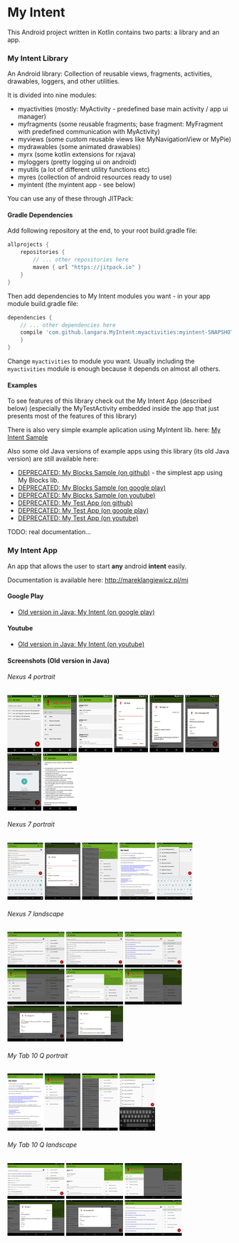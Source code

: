 # My Intent

This Android project written in Kotlin contains two parts: a library and an app.

### My Intent Library

An Android library: Collection of reusable views, fragments, activities, drawables, loggers, and other utilities.

It is divided into nine modules:

* myactivities (mostly: MyActivity - predefined base main activity / app ui manager)
* myfragments (some reusable fragments; base fragment: MyFragment with predefined communication with MyActivity)
* myviews (some custom reusable views like MyNavigationView or MyPie)
* mydrawables (some animated drawables)
* myrx (some kotlin extensions for rxjava)
* myloggers (pretty logging ui on android)
* myutils (a lot of different utility functions etc)
* myres (collection of android resources ready to use)
* myintent (the myintent app - see below)

You can use any of these through JITPack:

#### Gradle Dependencies

Add following repository at the end, to your root build.gradle file:

```gradle
allprojects {
    repositories {
        // ... other repositories here
        maven { url "https://jitpack.io" }
    }
}
```


Then add dependencies to My Intent modules you want - in your app module build.gradle file:

```gradle
dependencies {
    // ... other dependencies here
    compile 'com.github.langara.MyIntent:myactivities:myintent-SNAPSHOT'
    }
}
```

Change `myactivities` to module you want.
Usually including the `myactivities` module is enough because it depends on almost all others.

#### Examples

To see features of this library check out the My Intent App (described below)
(especially the MyTestActivity embedded inside the app that just presents most of the features of this library)

There is also very simple example aplication using MyIntent lib. here:
[My Intent Sample](https://github.com/langara/MyIntentSample)

Also some old Java versions of example apps using this library (its old Java version) are still available
here:

* [DEPRECATED: My Blocks Sample (on github)](https://github.com/langara/MyBlocksSample) - the simplest app using My Blocks lib.
* [DEPRECATED: My Blocks Sample (on google play)](https://play.google.com/store/apps/details?id=pl.mareklangiewicz.myblockssample)
* [DEPRECATED: My Blocks Sample (on youtube)](https://www.youtube.com/watch?v=R-bpq55UYGI)
* [DEPRECATED: My Test App (on github)](https://github.com/langara/MyTestApp)
* [DEPRECATED: My Test App (on google play)](https://play.google.com/store/apps/details?id=pl.mareklangiewicz.mytestapp)
* [DEPRECATED: My Test App (on youtube)](https://www.youtube.com/watch?v=B9FPWpQYMuc)



TODO: real documentation...



### My Intent App

An app that allows the user to start **any** android **intent** easily.

Documentation is available here: http://mareklangiewicz.pl/mi


#### Google Play

* [Old version in Java: My Intent (on google play)](https://play.google.com/store/apps/details?id=pl.mareklangiewicz.myintent)

#### Youtube

* [Old version in Java: My Intent (on youtube)](https://www.youtube.com/watch?v=-8N_B-Jpk8k)



#### Screenshots (Old version in Java)



###### Nexus 4 portrait

[![device-nexus4-port-2015-11-19-021911.png](screenshots/thumbnails/device-nexus4-port-2015-11-19-021911.png)](https://raw.githubusercontent.com/langara/MyIntent/myintent/screenshots/device-nexus4-port-2015-11-19-021911.png)
[![device-nexus4-port-2015-11-19-022005.png](screenshots/thumbnails/device-nexus4-port-2015-11-19-022005.png)](https://raw.githubusercontent.com/langara/MyIntent/myintent/screenshots/device-nexus4-port-2015-11-19-022005.png)
[![device-nexus4-port-2015-11-19-022042.png](screenshots/thumbnails/device-nexus4-port-2015-11-19-022042.png)](https://raw.githubusercontent.com/langara/MyIntent/myintent/screenshots/device-nexus4-port-2015-11-19-022042.png)
[![device-nexus4-port-2015-11-19-022205.png](screenshots/thumbnails/device-nexus4-port-2015-11-19-022205.png)](https://raw.githubusercontent.com/langara/MyIntent/myintent/screenshots/device-nexus4-port-2015-11-19-022205.png)
[![device-nexus4-port-2015-11-19-022253.png](screenshots/thumbnails/device-nexus4-port-2015-11-19-022253.png)](https://raw.githubusercontent.com/langara/MyIntent/myintent/screenshots/device-nexus4-port-2015-11-19-022253.png)
[![device-nexus4-port-2015-11-19-022327.png](screenshots/thumbnails/device-nexus4-port-2015-11-19-022327.png)](https://raw.githubusercontent.com/langara/MyIntent/myintent/screenshots/device-nexus4-port-2015-11-19-022327.png)
[![device-nexus4-port-2015-11-19-022349.png](screenshots/thumbnails/device-nexus4-port-2015-11-19-022349.png)](https://raw.githubusercontent.com/langara/MyIntent/myintent/screenshots/device-nexus4-port-2015-11-19-022349.png)
[![device-nexus4-port-2015-11-19-022509.png](screenshots/thumbnails/device-nexus4-port-2015-11-19-022509.png)](https://raw.githubusercontent.com/langara/MyIntent/myintent/screenshots/device-nexus4-port-2015-11-19-022509.png)



###### Nexus 7 portrait

[![device-nexus7-port-2015-11-16-191053.png](screenshots/thumbnails/device-nexus7-port-2015-11-16-191053.png)](https://raw.githubusercontent.com/langara/MyIntent/myintent/screenshots/device-nexus7-port-2015-11-16-191053.png)
[![device-nexus7-port-2015-11-16-191142.png](screenshots/thumbnails/device-nexus7-port-2015-11-16-191142.png)](https://raw.githubusercontent.com/langara/MyIntent/myintent/screenshots/device-nexus7-port-2015-11-16-191142.png)
[![device-nexus7-port-2015-11-16-191213.png](screenshots/thumbnails/device-nexus7-port-2015-11-16-191213.png)](https://raw.githubusercontent.com/langara/MyIntent/myintent/screenshots/device-nexus7-port-2015-11-16-191213.png)
[![device-nexus7-port-2015-11-16-191252.png](screenshots/thumbnails/device-nexus7-port-2015-11-16-191252.png)](https://raw.githubusercontent.com/langara/MyIntent/myintent/screenshots/device-nexus7-port-2015-11-16-191252.png)
[![device-nexus7-port-2015-11-16-192039.png](screenshots/thumbnails/device-nexus7-port-2015-11-16-192039.png)](https://raw.githubusercontent.com/langara/MyIntent/myintent/screenshots/device-nexus7-port-2015-11-16-192039.png)



###### Nexus 7 landscape

[![device-nexus7-land-2015-11-16-190317.png](screenshots/thumbnails/device-nexus7-land-2015-11-16-190317.png)](https://raw.githubusercontent.com/langara/MyIntent/myintent/screenshots/device-nexus7-land-2015-11-16-190317.png)
[![device-nexus7-land-2015-11-16-190351.png](screenshots/thumbnails/device-nexus7-land-2015-11-16-190351.png)](https://raw.githubusercontent.com/langara/MyIntent/myintent/screenshots/device-nexus7-land-2015-11-16-190351.png)
[![device-nexus7-land-2015-11-16-190528.png](screenshots/thumbnails/device-nexus7-land-2015-11-16-190528.png)](https://raw.githubusercontent.com/langara/MyIntent/myintent/screenshots/device-nexus7-land-2015-11-16-190528.png)
[![device-nexus7-land-2015-11-16-190558.png](screenshots/thumbnails/device-nexus7-land-2015-11-16-190558.png)](https://raw.githubusercontent.com/langara/MyIntent/myintent/screenshots/device-nexus7-land-2015-11-16-190558.png)
[![device-nexus7-land-2015-11-16-190637.png](screenshots/thumbnails/device-nexus7-land-2015-11-16-190637.png)](https://raw.githubusercontent.com/langara/MyIntent/myintent/screenshots/device-nexus7-land-2015-11-16-190637.png)
[![device-nexus7-land-2015-11-16-190704.png](screenshots/thumbnails/device-nexus7-land-2015-11-16-190704.png)](https://raw.githubusercontent.com/langara/MyIntent/myintent/screenshots/device-nexus7-land-2015-11-16-190704.png)
[![device-nexus7-land-2015-11-16-190752.png](screenshots/thumbnails/device-nexus7-land-2015-11-16-190752.png)](https://raw.githubusercontent.com/langara/MyIntent/myintent/screenshots/device-nexus7-land-2015-11-16-190752.png)
[![device-nexus7-land-2015-11-16-190953.png](screenshots/thumbnails/device-nexus7-land-2015-11-16-190953.png)](https://raw.githubusercontent.com/langara/MyIntent/myintent/screenshots/device-nexus7-land-2015-11-16-190953.png)



###### My Tab 10 Q portrait

[![device-mytab-port-2015-11-16-165101.png](screenshots/thumbnails/device-mytab-port-2015-11-16-165101.png)](https://raw.githubusercontent.com/langara/MyIntent/myintent/screenshots/device-mytab-port-2015-11-16-165101.png)
[![device-mytab-port-2015-11-16-165159.png](screenshots/thumbnails/device-mytab-port-2015-11-16-165159.png)](https://raw.githubusercontent.com/langara/MyIntent/myintent/screenshots/device-mytab-port-2015-11-16-165159.png)
[![device-mytab-port-2015-11-16-165251.png](screenshots/thumbnails/device-mytab-port-2015-11-16-165251.png)](https://raw.githubusercontent.com/langara/MyIntent/myintent/screenshots/device-mytab-port-2015-11-16-165251.png)
[![device-mytab-port-2015-11-16-165417.png](screenshots/thumbnails/device-mytab-port-2015-11-16-165417.png)](https://raw.githubusercontent.com/langara/MyIntent/myintent/screenshots/device-mytab-port-2015-11-16-165417.png)




###### My Tab 10 Q landscape

[![device-mytab-land-2015-11-16-164715.png](screenshots/thumbnails/device-mytab-land-2015-11-16-164715.png)](https://raw.githubusercontent.com/langara/MyIntent/myintent/screenshots/device-mytab-land-2015-11-16-164715.png)
[![device-mytab-land-2015-11-16-164859.png](screenshots/thumbnails/device-mytab-land-2015-11-16-164859.png)](https://raw.githubusercontent.com/langara/MyIntent/myintent/screenshots/device-mytab-land-2015-11-16-164859.png)
[![device-mytab-land-2015-11-16-164929.png](screenshots/thumbnails/device-mytab-land-2015-11-16-164929.png)](https://raw.githubusercontent.com/langara/MyIntent/myintent/screenshots/device-mytab-land-2015-11-16-164929.png)
[![device-mytab-land-2015-11-16-165547.png](screenshots/thumbnails/device-mytab-land-2015-11-16-165547.png)](https://raw.githubusercontent.com/langara/MyIntent/myintent/screenshots/device-mytab-land-2015-11-16-165547.png)
[![device-mytab-land-2015-11-16-165624.png](screenshots/thumbnails/device-mytab-land-2015-11-16-165624.png)](https://raw.githubusercontent.com/langara/MyIntent/myintent/screenshots/device-mytab-land-2015-11-16-165624.png)
[![device-mytab-land-2015-11-16-165916.png](screenshots/thumbnails/device-mytab-land-2015-11-16-165916.png)](https://raw.githubusercontent.com/langara/MyIntent/myintent/screenshots/device-mytab-land-2015-11-16-165916.png)


